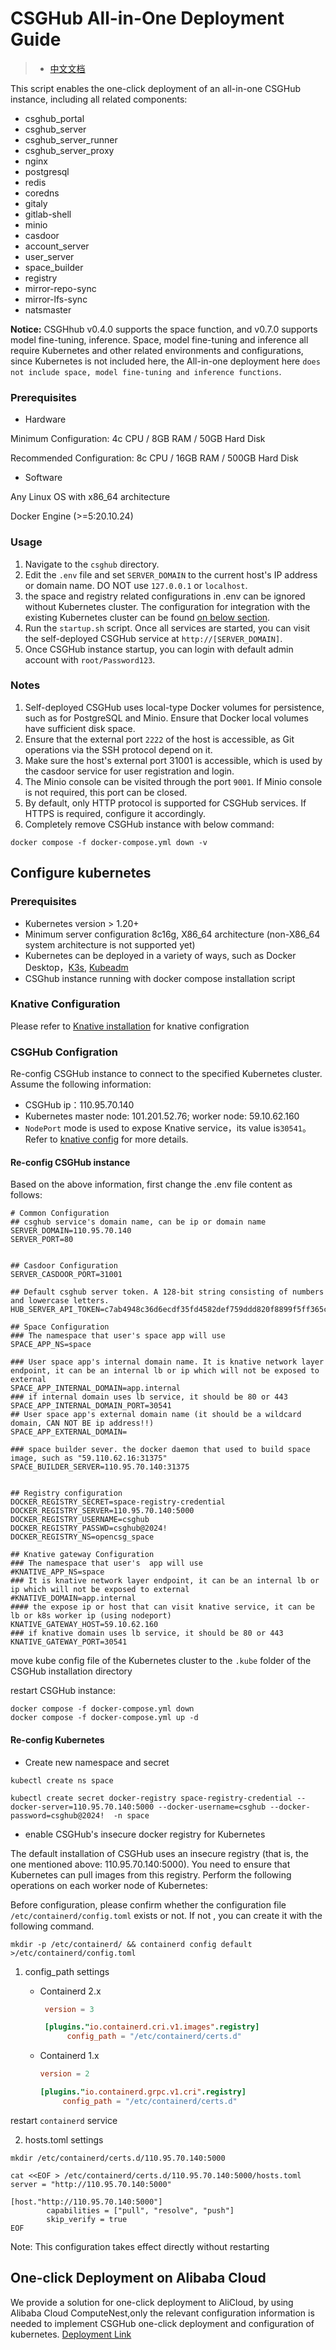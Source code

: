# CSGHub All-in-One Deployment Guide

> - [中文文档](../../docs/cn/docker_compose_installation.md)

This script enables the one-click deployment of an all-in-one CSGHub instance, including all related components:

* csghub_portal
* csghub_server
* csghub_server_runner
* csghub_server_proxy
* nginx
* postgresql
* redis
* coredns
* gitaly
* gitlab-shell
* minio
* casdoor
* account_server
* user_server
* space_builder
* registry
* mirror-repo-sync
* mirror-lfs-sync
* natsmaster


**Notice:**
CSGHhub v0.4.0 supports the space function, and v0.7.0 supports model fine-tuning, inference. Space, model fine-tuning and inference all require Kubernetes and other related environments and configurations, since Kubernetes is not included here,  the All-in-one deployment here `does not include space, model fine-tuning and inference functions`.

### Prerequisites
* Hardware

Minimum Configuration: 4c CPU / 8GB RAM / 50GB Hard Disk

Recommended Configuration: 8c CPU / 16GB RAM / 500GB Hard Disk

* Software

Any Linux OS with x86_64 architecture

Docker Engine (>=5:20.10.24)

### Usage
1. Navigate to the `csghub` directory.
2. Edit the `.env` file and set `SERVER_DOMAIN` to the current host's IP address or domain name. DO NOT use `127.0.0.1` or `localhost`.
3. the space and registry related configurations in .env can be ignored without Kubernetes cluster. The configuration for integration with the existing Kubernetes cluster can be found [on below section](#Configure-kubernetes).
3. Run the `startup.sh` script. Once all services are started, you can visit the self-deployed CSGHub service at `http://[SERVER_DOMAIN]`.
4. Once CSGHub instance startup, you can login with default admin account with `root/Password123`.

### Notes
1. Self-deployed CSGHub uses local-type Docker volumes for persistence, such as for PostgreSQL and Minio. Ensure that Docker local volumes have sufficient disk space.
1. Ensure that the external port `2222` of the host is accessible, as Git operations via the SSH protocol depend on it.
1. Make sure the host's external port 31001 is accessible, which is used by the casdoor service for user registration and login.
1. The Minio console can be visited through the port `9001`. If Minio console is not required, this port can be closed.
1. By default, only HTTP protocol is supported for CSGHub services. If HTTPS is required, configure it accordingly.
1. Completely remove CSGHub instance with below command:
```
docker compose -f docker-compose.yml down -v
```

## Configure kubernetes
### Prerequisites

* Kubernetes version > 1.20+
* Minimum server configuration 8c16g, X86_64 architecture (non-X86_64 system architecture is not supported yet)
* Kubernetes can be deployed in a variety of ways, such as Docker Desktop，[K3s](https://docs.k3s.io/quick-start), [Kubeadm](https://kubernetes.io/docs/setup/production-environment/tools/kubeadm/create-cluster-kubeadm/)
* CSGhub instance running with docker compose installation script

### Knative Configuration

Please refer to [Knative installation](https://opencsg.com/docs/csghub/101/helm/installation) for knative configration

### CSGHub Configration

Re-config CSGHub instance to connect to the specified Kubernetes cluster. Assume the following information:
* CSGHub ip：110.95.70.140
* Kubernetes master node: 101.201.52.76;  worker node: 59.10.62.160 
* `NodePort` mode is used to expose Knative service，its value is`30541`。Refer to [knative config](https://opencsg.com/docs/csghub/101/helm/installation#%E5%AE%89%E8%A3%85%E7%BD%91%E7%BB%9C%E7%BB%84%E4%BB%B6) for more details. 


#### Re-config CSGHub instance
Based on the above information, first change the .env file content as follows:
```
# Common Configuration
## csghub service's domain name, can be ip or domain name
SERVER_DOMAIN=110.95.70.140
SERVER_PORT=80


## Casdoor Configuration
SERVER_CASDOOR_PORT=31001

## Default csghub server token. A 128-bit string consisting of numbers and lowercase letters.
HUB_SERVER_API_TOKEN=c7ab4948c36d6ecdf35fd4582def759ddd820f8899f5ff365ce16d7185cb2f609f3052e15681e931897259872391cbf46d78f4e75763a0a0633ef52abcdc840c

## Space Configuration
### The namespace that user's space app will use
SPACE_APP_NS=space

### User space app's internal domain name. It is knative network layer endpoint, it can be an internal lb or ip which will not be exposed to external
SPACE_APP_INTERNAL_DOMAIN=app.internal
### if internal domain uses lb service, it should be 80 or 443
SPACE_APP_INTERNAL_DOMAIN_PORT=30541
## User space app's external domain name (it should be a wildcard domain, CAN NOT BE ip address!!)
SPACE_APP_EXTERNAL_DOMAIN=

### space builder sever. the docker daemon that used to build space image, such as "59.110.62.16:31375"
SPACE_BUILDER_SERVER=110.95.70.140:31375


## Registry configuration
DOCKER_REGISTRY_SECRET=space-registry-credential
DOCKER_REGISTRY_SERVER=110.95.70.140:5000
DOCKER_REGISTRY_USERNAME=csghub
DOCKER_REGISTRY_PASSWD=csghub@2024!
DOCKER_REGISTRY_NS=opencsg_space

## Knative gateway Configuration
### The namespace that user's  app will use
#KNATIVE_APP_NS=space
### It is knative network layer endpoint, it can be an internal lb or ip which will not be exposed to external
#KNATIVE_DOMAIN=app.internal
#### the expose ip or host that can visit knative service, it can be lb or k8s worker ip (using nodeport)
KNATIVE_GATEWAY_HOST=59.10.62.160
### if knative domain uses lb service, it should be 80 or 443
KNATIVE_GATEWAY_PORT=30541
```

move kube config file of the Kubernetes cluster to the `.kube` folder of the CSGHub installation directory 

restart CSGHub instance:
```
docker compose -f docker-compose.yml down
docker compose -f docker-compose.yml up -d
```

####  Re-config Kubernetes


* Create new namespace and secret
```
kubectl create ns space

kubectl create secret docker-registry space-registry-credential --docker-server=110.95.70.140:5000 --docker-username=csghub --docker-password=csghub@2024!  -n space
```

* enable CSGHub's insecure docker registry for Kubernetes

The default installation of CSGHub uses an insecure registry (that is, the one mentioned above: 110.95.70.140:5000). You need to ensure that Kubernetes can pull images from this registry. Perform the following operations on each worker node of Kubernetes:

Before configuration, please confirm whether the configuration file `/etc/containerd/config.toml` exists or not. If not , you can create it with the following command.
   ```shell
   mkdir -p /etc/containerd/ && containerd config default >/etc/containerd/config.toml
   ```

1. config_path settings 

   - Containerd 2.x

     ```toml
      version = 3

      [plugins."io.containerd.cri.v1.images".registry]
           config_path = "/etc/containerd/certs.d"
     ```

   - Containerd 1.x

     ```toml
     version = 2
     
     [plugins."io.containerd.grpc.v1.cri".registry]
          config_path = "/etc/containerd/certs.d"
     ```

restart `containerd` service

2.  hosts.toml settings

   ```shell
   mkdir /etc/containerd/certs.d/110.95.70.140:5000
   
   cat <<EOF > /etc/containerd/certs.d/110.95.70.140:5000/hosts.toml
   server = "http://110.95.70.140:5000"
   
   [host."http://110.95.70.140:5000"]
           capabilities = ["pull", "resolve", "push"]
           skip_verify = true
   EOF
   ```

Note: This configuration takes effect directly without restarting

## One-click Deployment on Alibaba Cloud 
We provide a solution for one-click deployment to AliCloud, by using Alibaba Cloud ComputeNest,only the relevant configuration information is needed to implement CSGHub one-click deployment and configuration of kubernetes.
[Deployment Link](https://computenest.console.aliyun.com/service/instance/create/cn-hangzhou?type=user&ServiceId=service-712413c5c35c47b3a42c)
